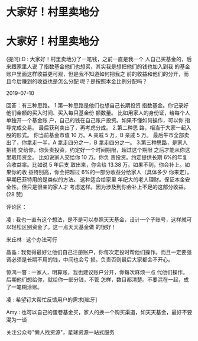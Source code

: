 # 大家好！村里卖地分

# 大家好！村里卖地分

(提问):D : 大家好！村里卖地分了一笔钱，之前一直是我一个 人自己买基金的，后来跟家里人说 了指数基金他们也想买，其实我是想把他们的钱也加入到我 的基金账户里面这样收益更可观，但是我不知道如何把我之 前的收益和他们的分开，而且今后赚到的收益也是怎么分配 呢？是按照本金比例分配吗？

2019-07-10

回答：有三种思路。 1.第一种思路是他们也想自己长期投资 指数基金。你记录好他们金额的买入时间、买入每只基金份 额数量。 比如用家人的身份证，给每个人单独开一个基金账 户，自己的钱在自己账户投资。如果不懂如何操作，可以你 指导完成交易。 最后获利卖出了，再考虑分成。 2.第二种思 路，相当于大家一起入股的形式。 你当前基金市值 10 万。A 亲戚 5 万，B 亲戚 5 万。 最后牛市全部卖出了，你拿走一半，A 拿走四分之一，B 拿走四分之一。 3.第三种思路，是家人把钱 交给你，你负责投资，约定好一个时间期限，超过这个期限 之后才能从你这里取用资金。 比如说家人交给你 10 万。你负 责投资。约定提供长期 6%的年复合收益率。比如说 5 年后支 取出来，你会给 13.38 万。如果不到，你会补上。如果你的收 益特别高，你会把超过 6%的一部分收益分给家人（具体多少 你来定）。 早期巴菲特用的是类似的方法。 这种适合给家里 年纪大的老人理财。保证本金安全性。但只是很亲的家人才 考虑这样。因为涉及到你会补上不足的这部分收益。(28 赞)

评论区：

凌 : 我也一直有这个想法，是不是可以参照天天基金，设计一个子账号，这样就可以轻松区别资金了。这一点天天基金做 的很好！

米丘林 : 这个办法可行

晶晶 : 我觉得最好让他们自己注册账户，你每次定投时帮他们操作。而且一定要强调必须是长期不用的钱，中间也会亏 损。负责否则最后大家都会不开心。

惊鸿一瞥 : 一家人，明算账，我也建议账户分开，你每次麻烦一点 代他们操作。后期他们想给你，就给你一部分钱，不管 怎样，数目都清楚。不要混在一起，成了一笔糊涂账。

凌 : 希望钉大帮忙反馈用户的需求[呲牙]

Amy : 也可以自己的蛋卷基金买，家人的换一个购买渠道，如天天基金，最好不要混为一谈

关注公众号"懒人找资源"，星球资源一站式服务